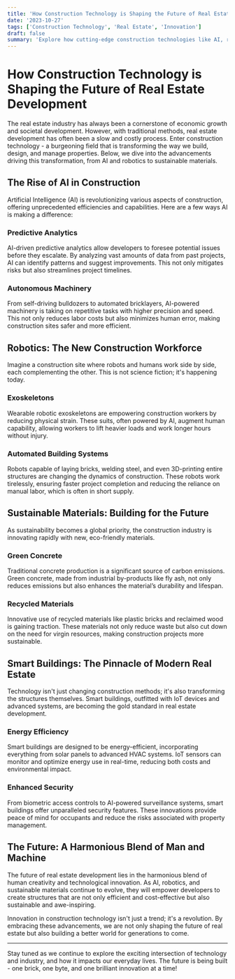 ```yaml
---
title: 'How Construction Technology is Shaping the Future of Real Estate Development'
date: '2023-10-27'
tags: ['Construction Technology', 'Real Estate', 'Innovation']
draft: false
summary: 'Explore how cutting-edge construction technologies like AI, robotics, and sustainable materials are revolutionizing the real estate industry, making it more efficient, cost-effective, and sustainable.'
---
```


# How Construction Technology is Shaping the Future of Real Estate Development

The real estate industry has always been a cornerstone of economic growth and societal development. However, with traditional methods, real estate development has often been a slow and costly process. Enter construction technology - a burgeoning field that is transforming the way we build, design, and manage properties. Below, we dive into the advancements driving this transformation, from AI and robotics to sustainable materials.

## The Rise of AI in Construction

Artificial Intelligence (AI) is revolutionizing various aspects of construction, offering unprecedented efficiencies and capabilities. Here are a few ways AI is making a difference:

### Predictive Analytics

AI-driven predictive analytics allow developers to foresee potential issues before they escalate. By analyzing vast amounts of data from past projects, AI can identify patterns and suggest improvements. This not only mitigates risks but also streamlines project timelines.

### Autonomous Machinery

From self-driving bulldozers to automated bricklayers, AI-powered machinery is taking on repetitive tasks with higher precision and speed. This not only reduces labor costs but also minimizes human error, making construction sites safer and more efficient.

## Robotics: The New Construction Workforce

Imagine a construction site where robots and humans work side by side, each complementing the other. This is not science fiction; it's happening today.

### Exoskeletons

Wearable robotic exoskeletons are empowering construction workers by reducing physical strain. These suits, often powered by AI, augment human capability, allowing workers to lift heavier loads and work longer hours without injury.

### Automated Building Systems

Robots capable of laying bricks, welding steel, and even 3D-printing entire structures are changing the dynamics of construction. These robots work tirelessly, ensuring faster project completion and reducing the reliance on manual labor, which is often in short supply.

## Sustainable Materials: Building for the Future

As sustainability becomes a global priority, the construction industry is innovating rapidly with new, eco-friendly materials.

### Green Concrete

Traditional concrete production is a significant source of carbon emissions. Green concrete, made from industrial by-products like fly ash, not only reduces emissions but also enhances the material’s durability and lifespan.

### Recycled Materials

Innovative use of recycled materials like plastic bricks and reclaimed wood is gaining traction. These materials not only reduce waste but also cut down on the need for virgin resources, making construction projects more sustainable.

## Smart Buildings: The Pinnacle of Modern Real Estate

Technology isn't just changing construction methods; it's also transforming the structures themselves. Smart buildings, outfitted with IoT devices and advanced systems, are becoming the gold standard in real estate development.

### Energy Efficiency

Smart buildings are designed to be energy-efficient, incorporating everything from solar panels to advanced HVAC systems. IoT sensors can monitor and optimize energy use in real-time, reducing both costs and environmental impact.

### Enhanced Security

From biometric access controls to AI-powered surveillance systems, smart buildings offer unparalleled security features. These innovations provide peace of mind for occupants and reduce the risks associated with property management.

## The Future: A Harmonious Blend of Man and Machine

The future of real estate development lies in the harmonious blend of human creativity and technological innovation. As AI, robotics, and sustainable materials continue to evolve, they will empower developers to create structures that are not only efficient and cost-effective but also sustainable and awe-inspiring.

Innovation in construction technology isn't just a trend; it's a revolution. By embracing these advancements, we are not only shaping the future of real estate but also building a better world for generations to come.

---

Stay tuned as we continue to explore the exciting intersection of technology and industry, and how it impacts our everyday lives. The future is being built - one brick, one byte, and one brilliant innovation at a time!
